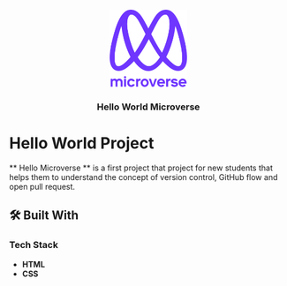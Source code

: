 <a name="readme-top"></a>

<!--
HOW TO USE:
This is an example of how you may give instructions on setting up your project locally.

Modify this file to match your project and remove sections that don't apply.

REQUIRED SECTIONS:
- Table of Contents
- About the Project
  - Built With
  - Live Demo
- Getting Started
- Authors
- Future Features
- Contributing
- Show your support
- Acknowledgements
- License

OPTIONAL SECTIONS:
- FAQ

After you're finished please remove all the comments and instructions!
-->

<div align="center">
  <!-- You are encouraged to replace this logo with your own! Otherwise you can also remove it. -->
  <img src="murple_logo.png" alt="logo" width="140"  height="auto" />
  <br/>

  <h3><b>Hello World Microverse</b></h3>

</div>



<!-- PROJECT DESCRIPTION -->

# Hello World Project


** Hello Microverse ** is a first project that project for new students that helps them to understand the concept of version control, GitHub flow and open pull request.  

## 🛠 Built With <a name="built-with"></a>

### Tech Stack <a name="tech-stack"></a>

- **HTML**
- **CSS**



